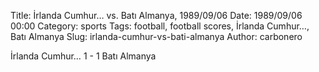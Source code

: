 Title: İrlanda Cumhur… vs. Batı Almanya, 1989/09/06
Date: 1989/09/06 00:00
Category: sports
Tags: football, football scores, İrlanda Cumhur…, Batı Almanya
Slug: irlanda-cumhur-vs-bati-almanya
Author: carbonero


İrlanda Cumhur… 1 - 1 Batı Almanya
